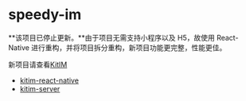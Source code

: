 # speedy-im

**该项目已停止更新。**由于项目无需支持小程序以及 H5，故使用 React-Native 进行重构，并将项目拆分重构，新项目功能更完整，性能更佳。

新项目请查看[KitIM](https://gitee.com/kitim)

- [kitim-react-native](https://gitee.com/kitim/kitim-react-native)
- [kitim-server](https://gitee.com/kitim-server)
